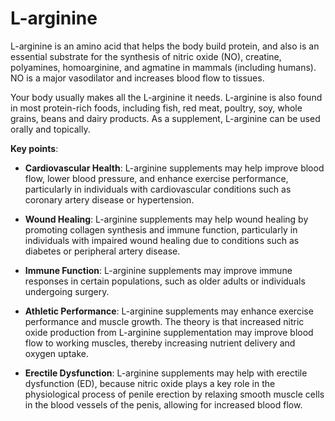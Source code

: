 [//]: # (source: ?)
[//]: # (tags: amino-acids components)

# L-arginine

L-arginine is an amino acid that helps the body build protein, and also is an essential substrate for the synthesis of nitric oxide (NO), creatine, polyamines, homoarginine, and agmatine in mammals (including humans). NO is a major vasodilator and increases blood flow to tissues.

Your body usually makes all the L-arginine it needs. L-arginine is also found in most protein-rich foods, including fish, red meat, poultry, soy, whole grains, beans and dairy products. As a supplement, L-arginine can be used orally and topically.

**Key points**:

* **Cardiovascular Health**: L-arginine supplements may help improve blood flow, lower blood pressure, and enhance exercise performance, particularly in individuals with cardiovascular conditions such as coronary artery disease or hypertension.

* **Wound Healing**: L-arginine supplements may help wound healing by promoting collagen synthesis and immune function, particularly in individuals with impaired wound healing due to conditions such as diabetes or peripheral artery disease.

* **Immune Function**: L-arginine supplements may improve immune responses in certain populations, such as older adults or individuals undergoing surgery.

* **Athletic Performance**: L-arginine supplements may enhance exercise performance and muscle growth. The theory is that increased nitric oxide production from L-arginine supplementation may improve blood flow to working muscles, thereby increasing nutrient delivery and oxygen uptake.

* **Erectile Dysfunction**: L-arginine supplements may help with erectile dysfunction (ED), because nitric oxide plays a key role in the physiological process of penile erection by relaxing smooth muscle cells in the blood vessels of the penis, allowing for increased blood flow.


